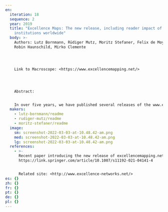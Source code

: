 ```yaml
---
en:
  iteration: 18
  sequence: 2
  year: 2019
  title: "Excellence Maps: The new release, including reader impact of science
    institutions worldwide"
  body: >-
    Authors: Lutz Bornmann, Rüdiger Mutz, Moritz Stefaner, Felix de Moya Angeon,
    Robin Haunschild, Mirko Clemente




    Link to Macroscope: <https://www.excellencemapping.net/>




    Abstract: 


    In over five years, we have published several releases of the www.excellencemapping.net tool revealing (clusters of) excellent institutions worldwide based on citation data. With the new release, a completely revised tool has been published. It is not only based on citation data (bibliometrics) but also Mendeley data (altmetrics). Thus, the institutional impact measurement of the tool has been expanded by focusing on additional status groups besides researchers, such as students and librarians. The excellencemapping.net is the first university ranking that includes altmetrics data to visualize the impact of institutional research beyond research itself. For example, the new release facilitates that those institutions worldwide can be identified with the highest impact of research on students. In the new release, the visualization of the data has been completely updated by improving the operability for the user and including new features, such as institutional profile pages.
  makers:
    - lutz-bornmann/readme
    - rudiger-mutz/readme
    - moritz-stefaner/readme
  image:
    sm: screenshot-2022-03-03-at-10.48.42-am.png
    med: screenshot-2022-03-03-at-10.48.42-am.png
    lg: screenshot-2022-03-03-at-10.48.42-am.png
  references:
    - >-
      Recent paper introducing the new release of excellencemapping.net:
      https://link.springer.com/article/10.1007/s11192-021-04141-4


      Related site: <http://www.excellence-networks.net/>
es: {}
zh: {}
fr: {}
pt: {}
de: {}
pl: {}
---
```

